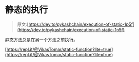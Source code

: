 # 静态的执行

> 原文:[https://dev.to/pykashchain/execution-of-static-1p5f](https://dev.to/pykashchain/execution-of-static-1p5f)

静态方法总是在另一个方法之前执行。

[https://repl.it/@VikasTomar/static-function?lite=true](https://repl.it/@VikasTomar/static-function?lite=true)